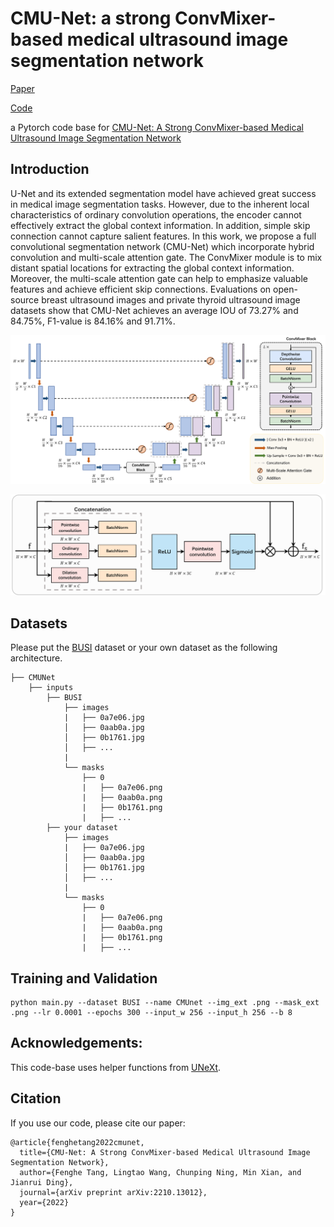 # CMU-Net: a strong ConvMixer-based medical ultrasound image segmentation network

[Paper](https://arxiv.org/abs/2210.13012)

[Code](https://github.com/FengheTan9/CMU-Net)

a Pytorch code base for [CMU-Net: A Strong ConvMixer-based Medical Ultrasound Image Segmentation Network](https://arxiv.org/abs/2210.13012)

## Introduction
U-Net and its extended segmentation model have achieved great success in medical image segmentation tasks. However, due to the inherent local characteristics of ordinary convolution operations, the encoder cannot effectively extract the global context information. In addition, simple skip connection cannot capture salient features. In this work, we propose a full convolutional segmentation network (CMU-Net) which incorporate hybrid convolution and multi-scale attention gate. The ConvMixer module is to mix distant spatial locations for extracting the global context information. Moreover, the multi-scale attention gate can help to emphasize valuable features and achieve efficient skip connections. Evaluations on open-source breast ultrasound images and private thyroid ultrasound image datasets show that CMU-Net achieves an average IOU of 73.27% and 84.75%, F1-value is 84.16% and 91.71%.

![CMUnet](imgs/CMUnet.png)

![msag](imgs/msag.png)

## Datasets

Please put the [BUSI](https://www.kaggle.com/aryashah2k/breast-ultrasound-images-dataset) dataset or your own dataset as the following architecture. 
```
├── CMUNet
    ├── inputs
        ├── BUSI
            ├── images
            |   ├── 0a7e06.jpg
            │   ├── 0aab0a.jpg
            │   ├── 0b1761.jpg
            │   ├── ...
            |
            └── masks
                ├── 0
                |   ├── 0a7e06.png
                |   ├── 0aab0a.png
                |   ├── 0b1761.png
                |   ├── ...
        ├── your dataset
            ├── images
            |   ├── 0a7e06.jpg
            │   ├── 0aab0a.jpg
            │   ├── 0b1761.jpg
            │   ├── ...
            |
            └── masks
                ├── 0
                |   ├── 0a7e06.png
                |   ├── 0aab0a.png
                |   ├── 0b1761.png
                |   ├── ...
```
## Training and Validation

```
python main.py --dataset BUSI --name CMUnet --img_ext .png --mask_ext .png --lr 0.0001 --epochs 300 --input_w 256 --input_h 256 --b 8
```

## Acknowledgements:

This code-base uses helper functions from [UNeXt](https://github.com/jeya-maria-jose/UNeXt-pytorch).

## Citation

If you use our code, please cite our paper:

```
@article{fenghetang2022cmunet,
  title={CMU-Net: A Strong ConvMixer-based Medical Ultrasound Image Segmentation Network},
  author={Fenghe Tang, Lingtao Wang, Chunping Ning, Min Xian, and Jianrui Ding},
  journal={arXiv preprint arXiv:2210.13012},
  year={2022}
}
```

